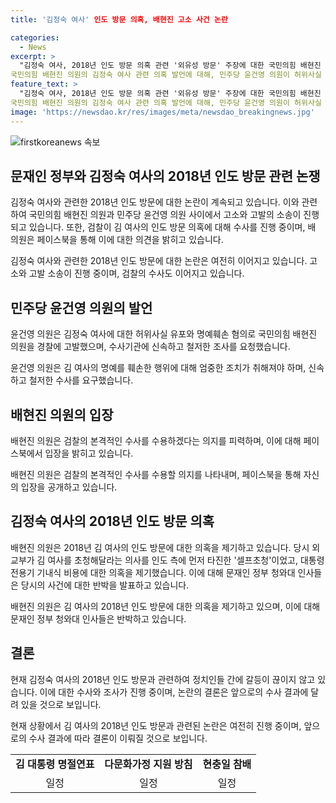 ```yaml
---
title: '김정숙 여사' 인도 방문 의혹, 배현진 고소 사건 논란

categories:
  - News
excerpt: >
  "김정숙 여사, 2018년 인도 방문 의혹 관련 '외유성 방문' 주장에 대한 국민의힘 배현진 의원 고소" 
국민의힘 배현진 의원의 김정숙 여사 관련 의혹 발언에 대해, 민주당 윤건영 의원이 허위사실 유포와 명예훼손 혐의로 고소장 제출. 윤 의원은 "수사를 기대한다"고 전했으며, 김 여사 인도 방문 의혹에 대한 검찰의 수사가 별개로 진행 중. 배 의원은 "기재부, 문체부, 외교부 보관 문서 수사 결과 기대" 발언 및 과거 문재인 청와대 관련 언급도 이어졌다.
feature_text: >
  "김정숙 여사, 2018년 인도 방문 의혹 관련 '외유성 방문' 주장에 대한 국민의힘 배현진 의원 고소" 
국민의힘 배현진 의원의 김정숙 여사 관련 의혹 발언에 대해, 민주당 윤건영 의원이 허위사실 유포와 명예훼손 혐의로 고소장 제출. 윤 의원은 "수사를 기대한다"고 전했으며, 김 여사 인도 방문 의혹에 대한 검찰의 수사가 별개로 진행 중. 배 의원은 "기재부, 문체부, 외교부 보관 문서 수사 결과 기대" 발언 및 과거 문재인 청와대 관련 언급도 이어졌다.
image: 'https://newsdao.kr/res/images/meta/newsdao_breakingnews.jpg'
---
```


<p><img src="https://newsdao.kr/res/images/meta/newsdao_breakingnews.jpg" alt="firstkoreanews 속보" /></p>

<h2 data-ke-size="size26">문재인 정부와 김정숙 여사의 2018년 인도 방문 관련 논쟁</h2>

<p>김정숙 여사와 관련한 2018년 인도 방문에 대한 논란이 계속되고 있습니다. 이와 관련하여 국민의힘 배현진 의원과 민주당 윤건영 의원 사이에서 고소와 고발의 소송이 진행되고 있습니다. 또한, 검찰이 김 여사의 인도 방문 의혹에 대해 수사를 진행 중이며, 배 의원은 페이스북을 통해 이에 대한 의견을 밝히고 있습니다.</p>

<p data-ke-size="size16">김정숙 여사와 관련한 2018년 인도 방문에 대한 논란은 여전히 이어지고 있습니다. 고소와 고발 소송이 진행 중이며, 검찰의 수사도 이어지고 있습니다.</p>

<h2 data-ke-size="size26">민주당 윤건영 의원의 발언</h2>

<p>윤건영 의원은 김정숙 여사에 대한 허위사실 유포와 명예훼손 혐의로 국민의힘 배현진 의원을 경찰에 고발했으며, 수사기관에 신속하고 철저한 조사를 요청했습니다.</p>

<p data-ke-size="size16">윤건영 의원은 김 여사의 명예를 훼손한 행위에 대해 엄중한 조치가 취해져야 하며, 신속하고 철저한 수사를 요구했습니다.</p>

<h2 data-ke-size="size26">배현진 의원의 입장</h2>

<p>배현진 의원은 검찰의 본격적인 수사를 수용하겠다는 의지를 피력하며, 이에 대해 페이스북에서 입장을 밝히고 있습니다.</p>

<p data-ke-size="size16">배현진 의원은 검찰의 본격적인 수사를 수용할 의지를 나타내며, 페이스북을 통해 자신의 입장을 공개하고 있습니다.</p>

<h2 data-ke-size="size26">김정숙 여사의 2018년 인도 방문 의혹</h2>

<p>배현진 의원은 2018년 김 여사의 인도 방문에 대한 의혹을 제기하고 있습니다. 당시 외교부가 김 여사를 초청해달라는 의사를 인도 측에 먼저 타진한 '셀프초청'이었고, 대통령전용기 기내식 비용에 대한 의혹을 제기했습니다. 이에 대해 문재인 정부 청와대 인사들은 당시의 사건에 대한 반박을 발표하고 있습니다.</p>

<p data-ke-size="size16">배현진 의원은 김 여사의 2018년 인도 방문에 대한 의혹을 제기하고 있으며, 이에 대해 문재인 정부 청와대 인사들은 반박하고 있습니다.</p>

<h2 data-ke-size="size26">결론</h2>

<p>현재 김정숙 여사의 2018년 인도 방문과 관련하여 정치인들 간에 갈등이 끊이지 않고 있습니다. 이에 대한 수사와 조사가 진행 중이며, 논란의 결론은 앞으로의 수사 결과에 달려 있을 것으로 보입니다.</p>

<p data-ke-size="size16">현재 상황에서 김 여사의 2018년 인도 방문과 관련된 논란은 여전히 진행 중이며, 앞으로의 수사 결과에 따라 결론이 이뤄질 것으로 보입니다.</p>

<table>
    <tbody>
        <tr>
            <td style="text-align: center; height: 17px;"><b>김 대통령 명절연표</b></td>
            <td style="text-align: center; height: 17px;"><b>다문화가정 지원 방침</b></td>
            <td style="text-align: center; height: 17px;"><b>현충일 참배</b></td>
        </tr>
        <tr>
            <td style="text-align: center; height: 17px;">일정</td>
            <td style="text-align: center; height: 17px;">일정</td>
            <td style="text-align: center; height: 17px;">일정</td>
        </tr>
    </tbody>
</table>

<p data-ke-size="size16">&nbsp;</p>

